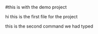 #this is with the demo project

hi this is the first file for the project

this is the second command we had typed
